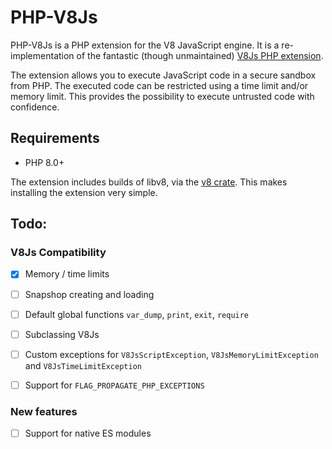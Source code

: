 # PHP-V8Js

PHP-V8Js is a PHP extension for the V8 JavaScript engine. It is a re-implementation of the fantastic (though unmaintained) [V8Js PHP extension](https://github.com/phpv8/v8js).

The extension allows you to execute JavaScript code in a secure sandbox from PHP. The executed code can be restricted using a time limit and/or memory limit. This provides the possibility to execute untrusted code with confidence.

## Requirements

- PHP 8.0+

The extension includes builds of libv8, via the [v8 crate](https://docs.rs/v8/latest/v8/). This makes installing the extension very simple.

## Todo:

### V8Js Compatibility

- [x] Memory / time limits
- [ ] Snapshop creating and loading
- [ ] Default global functions `var_dump`, `print`, `exit`, `require`
- [ ] Subclassing V8Js
- [ ] Custom exceptions for `V8JsScriptException`, `V8JsMemoryLimitException` and `V8JsTimeLimitException`
- [ ] Support for `FLAG_PROPAGATE_PHP_EXCEPTIONS`


### New features

- [ ] Support for native ES modules
